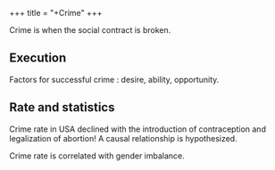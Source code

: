 +++
title = "+Crime"
+++

Crime is when the social contract is broken.

## Execution
Factors for successful crime : desire, ability, opportunity.

## Rate and statistics
Crime rate in USA declined with the introduction of contraception and legalization of abortion! A causal relationship is hypothesized.

Crime rate is correlated with gender imbalance.
